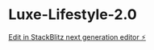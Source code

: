 # Luxe-Lifestyle-2.0

[Edit in StackBlitz next generation editor ⚡️](https://stackblitz.com/~/github.com/Sayyed23/Luxe-Lifestyle-2.0)